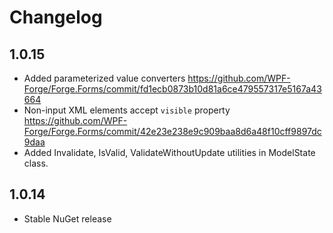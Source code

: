 # Changelog

## 1.0.15

- Added parameterized value converters https://github.com/WPF-Forge/Forge.Forms/commit/fd1ecb0873b10d81a6ce479557317e5167a43664
- Non-input XML elements accept `visible` property https://github.com/WPF-Forge/Forge.Forms/commit/42e23e238e9c909baa8d6a48f10cff9897dc9daa
- Added Invalidate, IsValid, ValidateWithoutUpdate utilities in ModelState class.

## 1.0.14

- Stable NuGet release